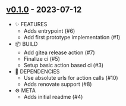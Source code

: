 ## [v0.1.0](https://gitea.ocram85.com/OCram85/swarmproxy/releases/tag/v0.1.0) - 2023-07-12

* ✨ FEATURES
  * Adds entrypoint (#6)
  * Add first prototype implementation (#1)
* 📦 BUILD
  * Add gitea release action (#7)
  * Finalize ci (#5)
  * Setup basic action based ci (#3)
* 🤖 DEPENDENCIES
  * Use absolute urls for action calls (#10)
  * Adds renovate support (#8)
* ⚙️ META
  * Adds initial readme (#4)
